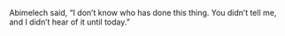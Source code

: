 Abimelech said, “I don’t know who has done this thing. You didn’t tell me, and I didn’t hear of it until today.”